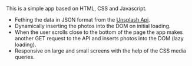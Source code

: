 This is a simple app based on HTML, CSS and Javascript.

- Fething the data in JSON format from the [Unsplash Api](https://unsplash.com/documentation/).
- Dynamically inserting the photos into the DOM on initial loading.
- When the user scrolls close to the bottom of the page the app makes another GET request to the API and inserts photos into the DOM (lazy loading).
- Responsive on large and small screens with the help of the CSS media queries.
